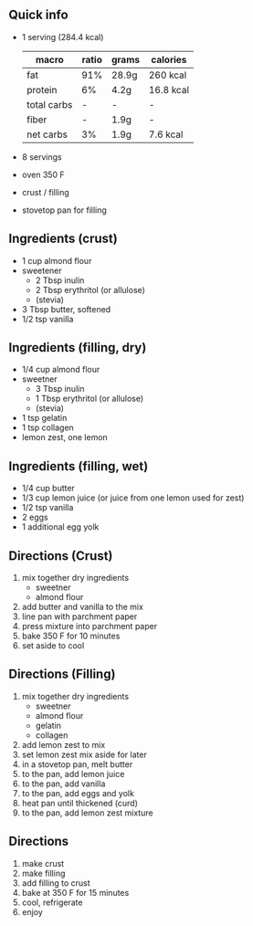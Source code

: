 
## Quick info
- 1 serving (284.4 kcal)

    | macro | ratio | grams | calories |
    | ---  | --- | --- | --- |
    | fat | 91% | 28.9g | 260 kcal |
    | protein | 6% | 4.2g | 16.8 kcal |
    | total carbs | - | - | - |
    | fiber | - | 1.9g | - |
    | net carbs | 3% | 1.9g | 7.6 kcal |
- 8 servings
- oven 350 F
- crust / filling
- stovetop pan for filling

## Ingredients (crust)
- 1 cup almond flour
- sweetener
    - 2 Tbsp inulin
    - 2 Tbsp erythritol (or allulose)
    - (stevia)
- 3 Tbsp butter, softened
- 1/2 tsp vanilla

## Ingredients (filling, dry)
- 1/4 cup almond flour
- sweetner
    - 3 Tbsp inulin
    - 1 Tbsp erythritol (or allulose)
    - (stevia)
- 1 tsp gelatin
- 1 tsp collagen
- lemon zest, one lemon

## Ingredients (filling, wet)
- 1/4 cup butter
- 1/3 cup lemon juice (or juice from one lemon used for zest)
- 1/2 tsp vanilla
- 2 eggs
- 1 additional egg yolk

## Directions (Crust)
1. mix together dry ingredients
    - sweetner
    - almond flour
1. add butter and vanilla to the mix
1. line pan with parchment paper
1. press mixture into parchment paper
1. bake 350 F for 10 minutes
1. set aside to cool

## Directions (Filling)
1. mix together dry ingredients
    - sweetner
    - almond flour
    - gelatin
    - collagen
1. add lemon zest to mix
1. set lemon zest mix aside for later
1. in a stovetop pan, melt butter
1. to the pan, add lemon juice
1. to the pan, add vanilla
1. to the pan, add eggs and yolk
1. heat pan until thickened (curd)
1. to the pan, add lemon zest mixture

## Directions
1. make crust
1. make filling
1. add filling to crust
1. bake at 350 F for 15 minutes
1. cool, refrigerate
1. enjoy
